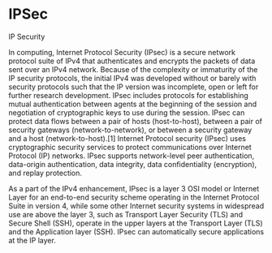 # IPSec


IP Security

In computing, Internet Protocol Security (IPsec) is a secure network
protocol suite of IPv4 that authenticates and encrypts the packets of
data sent over an IPv4 network. Because of the complexity or immaturity
of the IP security protocols, the initial IPv4 was developed without or
barely with security protocols such that the IP version was incomplete,
open or left for further research development. IPsec includes protocols
for establishing mutual authentication between agents at the beginning
of the session and negotiation of cryptographic keys to use during the
session. IPsec can protect data flows between a pair of hosts
(host-to-host), between a pair of security gateways
(network-to-network), or between a security gateway and a host
(network-to-host).\[1\] Internet Protocol security (IPsec) uses
cryptographic security services to protect communications over Internet
Protocol (IP) networks. IPsec supports network-level peer
authentication, data-origin authentication, data integrity, data
confidentiality (encryption), and replay protection.

As a part of the IPv4 enhancement, IPsec is a layer 3 OSI model or
Internet Layer for an end-to-end security scheme operating in the
Internet Protocol Suite in version 4, while some other Internet security
systems in widespread use are above the layer 3, such as Transport Layer
Security (TLS) and Secure Shell (SSH), operate in the upper layers at
the Transport Layer (TLS) and the Application layer (SSH). IPsec can
automatically secure applications at the IP layer.

